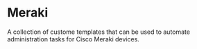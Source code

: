 # Meraki
A collection of custome templates that can be used to automate administration tasks for Cisco Meraki devices.

